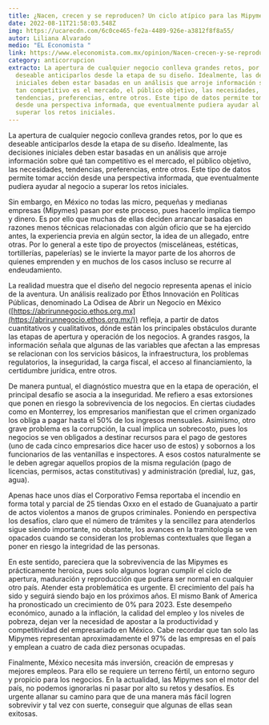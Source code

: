 ```yaml
---
title: ¿Nacen, crecen y se reproducen? Un ciclo atípico para las Mipymes en México
date: 2022-08-11T21:58:03.548Z
img: https://ucarecdn.com/6c0ce465-fe2a-4489-926e-a3812f8f8a55/
autor: Liliana Alvarado
medio: "EL Economista "
link: https://www.eleconomista.com.mx/opinion/Nacen-crecen-y-se-reproducen-Un-ciclo-atipico-para-las-Mipymes-en-Mexico-20220811-0081.html
category: anticorrupcion
extracto: La apertura de cualquier negocio conlleva grandes retos, por lo que es
  deseable anticiparlos desde la etapa de su diseño. Idealmente, las decisiones
  iniciales deben estar basadas en un análisis que arroje información sobre qué
  tan competitivo es el mercado, el público objetivo, las necesidades,
  tendencias, preferencias, entre otros. Este tipo de datos permite tomar acción
  desde una perspectiva informada, que eventualmente pudiera ayudar al negocio a
  superar los retos iniciales.
---
```

La apertura de cualquier negocio conlleva grandes retos, por lo que es deseable anticiparlos desde la etapa de su diseño. Idealmente, las decisiones iniciales deben estar basadas en un análisis que arroje información sobre qué tan competitivo es el mercado, el público objetivo, las necesidades, tendencias, preferencias, entre otros. Este tipo de datos permite tomar acción desde una perspectiva informada, que eventualmente pudiera ayudar al negocio a superar los retos iniciales.

Sin embargo, en México no todas las micro, pequeñas y medianas empresas (Mipymes) pasan por este proceso, pues hacerlo implica tiempo y dinero. Es por ello que muchas de ellas deciden arrancar basadas en razones menos técnicas relacionadas con algún oficio que se ha ejercido antes, la experiencia previa en algún sector, la idea de un allegado, entre otras. Por lo general a este tipo de proyectos (misceláneas, estéticas, tortillerías, papelerías) se le invierte la mayor parte de los ahorros de quienes emprenden y en muchos de los casos incluso se recurre al endeudamiento.

La realidad muestra que el diseño del negocio representa apenas el inicio de la aventura. Un análisis realizado por Ethos Innovación en Políticas Públicas, denominado La Odisea de Abrir un Negocio en México ([https://abrirunnegocio.ethos.org.mx](https://abrirunnegocio.ethos.org.mx/)) refleja, a partir de datos cuantitativos y cualitativos, dónde están los principales obstáculos durante las etapas de apertura y operación de los negocios. A grandes rasgos, la información señala que algunas de las variables que afectan a las empresas se relacionan con los servicios básicos, la infraestructura, los problemas regulatorios, la inseguridad, la carga fiscal, el acceso al financiamiento, la certidumbre jurídica, entre otros.

De manera puntual, el diagnóstico muestra que en la etapa de operación, el principal desafío se asocia a la inseguridad. Me refiero a esas extorsiones que ponen en riesgo la sobrevivencia de los negocios. En ciertas ciudades como en Monterrey, los empresarios manifiestan que el crimen organizado los obliga a pagar hasta el 50% de los ingresos mensuales. Asimismo, otro grave problema es la corrupción, la cual implica un sobrecosto, pues los negocios se ven obligados a destinar recursos para el pago de gestores (uno de cada cinco empresarios dice hacer uso de estos) y sobornos a los funcionarios de las ventanillas e inspectores. A esos costos naturalmente se le deben agregar aquellos propios de la misma regulación (pago de licencias, permisos, actas constitutivas) y administración (predial, luz, gas, agua).

Apenas hace unos días el Corporativo Femsa reportaba el incendio en forma total y parcial de 25 tiendas Oxxo en el estado de Guanajuato a partir de actos violentos a manos de grupos criminales. Poniendo en perspectiva los desafíos, claro que el número de trámites y la sencillez para atenderlos sigue siendo importante, no obstante, los avances en la tramitología se ven opacados cuando se consideran los problemas contextuales que llegan a poner en riesgo la integridad de las personas.

En este sentido, pareciera que la sobrevivencia de las Mipymes es prácticamente heroica, pues solo algunos logran cumplir el ciclo de apertura, maduración y reproducción que pudiera ser normal en cualquier otro país. Atender esta problemática es urgente. El crecimiento del país ha sido y seguirá siendo bajo en los próximos años. El mismo Bank of America ha pronosticado un crecimiento de 0% para 2023. Este desempeño económico, aunado a la inflación, la calidad del empleo y los niveles de pobreza, dejan ver la necesidad de apostar a la productividad y competitividad del empresariado en México. Cabe recordar que tan solo las Mipymes representan aproximadamente el 97% de las empresas en el país y emplean a cuatro de cada diez personas ocupadas.

Finalmente, México necesita más inversión, creación de empresas y mejores empleos. Para ello se requiere un terreno fértil, un entorno seguro y propicio para los negocios. En la actualidad, las Mipymes son el motor del país, no podemos ignorarlas ni pasar por alto su retos y desafíos. Es urgente allanar su camino para que de una manera más fácil logren sobrevivir y tal vez con suerte, conseguir que algunas de ellas sean exitosas.